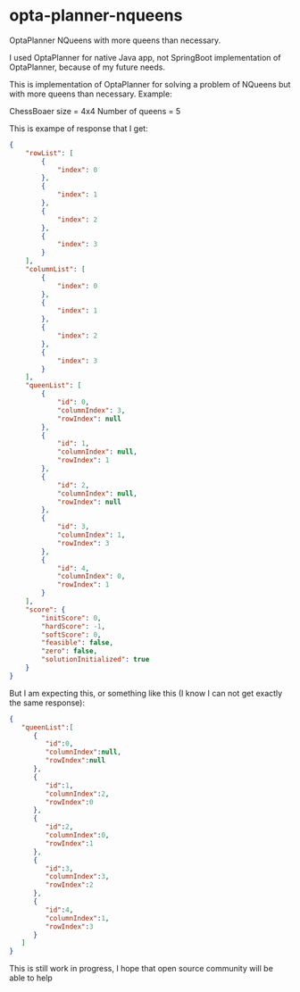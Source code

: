 # opta-planner-nqueens
OptaPlanner NQueens with more queens than necessary.

I used OptaPlanner for native Java app, not SpringBoot implementation of OptaPlanner, because of my future needs.

This is implementation of OptaPlanner for solving a problem of NQueens but with more queens than necessary. Example:

ChessBoaer size = 4x4
Number of queens = 5

This is exampe of response that I get:
```json
{
    "rowList": [
        {
            "index": 0
        },
        {
            "index": 1
        },
        {
            "index": 2
        },
        {
            "index": 3
        }
    ],
    "columnList": [
        {
            "index": 0
        },
        {
            "index": 1
        },
        {
            "index": 2
        },
        {
            "index": 3
        }
    ],
    "queenList": [
        {
            "id": 0,
            "columnIndex": 3,
            "rowIndex": null
        },
        {
            "id": 1,
            "columnIndex": null,
            "rowIndex": 1
        },
        {
            "id": 2,
            "columnIndex": null,
            "rowIndex": null
        },
        {
            "id": 3,
            "columnIndex": 1,
            "rowIndex": 3
        },
        {
            "id": 4,
            "columnIndex": 0,
            "rowIndex": 1
        }
    ],
    "score": {
        "initScore": 0,
        "hardScore": -1,
        "softScore": 0,
        "feasible": false,
        "zero": false,
        "solutionInitialized": true
    }
}
```

But I am expecting this, or something like this (I know I can not get exactly the same response): 
```json
{
   "queenList":[
      {
         "id":0,
         "columnIndex":null,
         "rowIndex":null
      },
      {
         "id":1,
         "columnIndex":2,
         "rowIndex":0
      },
      {
         "id":2,
         "columnIndex":0,
         "rowIndex":1
      },
      {
         "id":3,
         "columnIndex":3,
         "rowIndex":2
      },
      {
         "id":4,
         "columnIndex":1,
         "rowIndex":3
      }
   ]
}
```

This is still work in progress, I hope that open source community will be able to help
